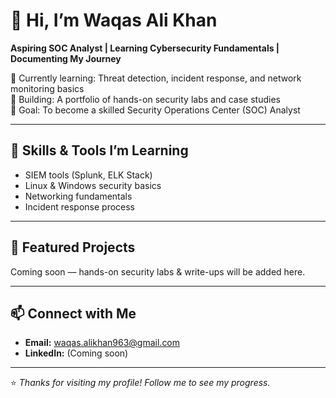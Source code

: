 # 👋 Hi, I’m Waqas Ali Khan

**Aspiring SOC Analyst | Learning Cybersecurity Fundamentals | Documenting My Journey**

🔹 Currently learning: Threat detection, incident response, and network monitoring basics  
🔹 Building: A portfolio of hands-on security labs and case studies  
🔹 Goal: To become a skilled Security Operations Center (SOC) Analyst

---

## 🚀 Skills & Tools I’m Learning
- SIEM tools (Splunk, ELK Stack)
- Linux & Windows security basics
- Networking fundamentals
- Incident response process

---

## 📂 Featured Projects
Coming soon — hands-on security labs & write-ups will be added here.

---

## 📫 Connect with Me
- **Email:** waqas.alikhan963@gmail.com
- **LinkedIn:** (Coming soon)


---

⭐ *Thanks for visiting my profile! Follow me to see my progress.*
